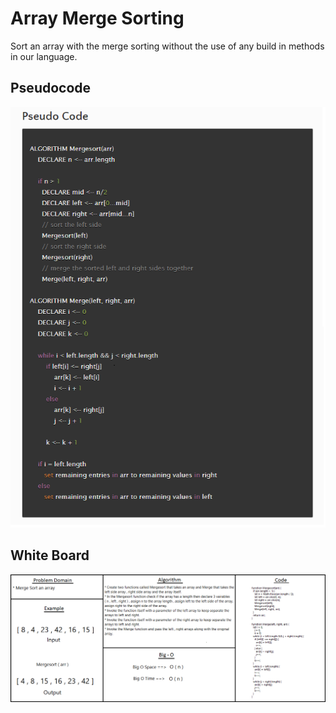 # Array Merge Sorting
Sort an array with the merge sorting without the use of any build in methods in our language.





## Pseudocode
![PC](/assets/pcMS.png)

## White Board
![WB](/assets/mergeSort.png)